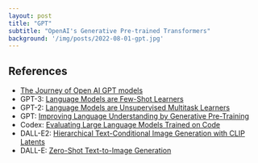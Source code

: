 ```yaml
---
layout: post
title: "GPT"
subtitle: "OpenAI's Generative Pre-trained Transformers"
background: '/img/posts/2022-08-01-gpt.jpg'
---
```


## References

- [The Journey of Open AI GPT models](https://medium.com/walmartglobaltech/the-journey-of-open-ai-gpt-models-32d95b7b7fb2)
- GPT-3: [Language Models are Few-Shot Learners](https://arxiv.org/abs/2005.14165)
- GPT-2: [Language Models are Unsupervised Multitask Learners](https://cdn.openai.com/better-language-models/language_models_are_unsupervised_multitask_learners.pdf)
- GPT: [Improving Language Understanding by Generative Pre-Training](https://cdn.openai.com/research-covers/language-unsupervised/language_understanding_paper.pdf)
- Codex: [Evaluating Large Language Models Trained on Code](https://arxiv.org/abs/2107.03374)
- DALL-E2: [Hierarchical Text-Conditional Image Generation with CLIP Latents](https://arxiv.org/abs/2204.06125)
- DALL-E: [Zero-Shot Text-to-Image Generation](https://arxiv.org/abs/2102.12092)
